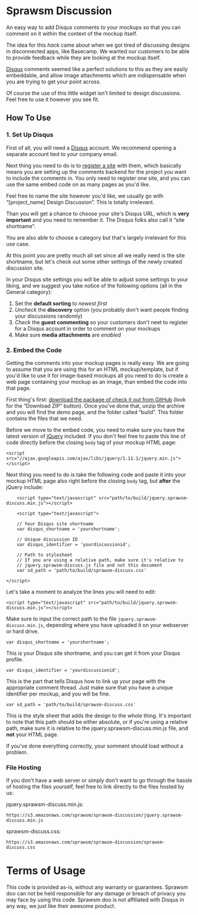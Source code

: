 Sprawsm Discussion 
==================

An easy way to add Disqus comments to your mockups so that you can comment on it within the context of the mockup itself.

The idea for this *hack* came about when we got tired of discussing designs in disconnected apps, like Basecamp. We wanted our customers to be able to provide feedback while they are looking at the mockup itself. 

[Disqus][1] comments seemed like a perfect solutions to this as they are easily embeddable, and allow image attachments which are indispensable when you are trying to get your point across. 

Of course the use of this little widget isn't limited to design discussions. Feel free to use it however you see fit. 

How To Use 
----------

### 1. Set Up Disqus

First of all, you will need a [Disqus][1] account. We recommend opening a separate account tied to your company email. 

Next thing you need to do is to [register a site][2] with them, which basically means you are setting up the comments backend for the project you want to include the comments in. You only need to register one site, and you can use the same embed code on as many pages as you'd like. 

Feel free to name the site however you'd like, we usually go with “[project_name] Design Discussion”. This is totally irrelevant. 

Than you will get a chance to choose your site's Disqus URL, which is **very important** and you need to remember it. The Disqus folks also call it “site shortname”. 

You are also able to choose a category but that's largely irrelevant for this use case. 

At this point you are pretty much all set since all we really need is the site shortname, but let's check out some other settings of the newly created discussion site. 

In your Disqus site settings you will be able to adjust some settings to your liking, and we suggest you take notice of the following options (all in the General category): 

1. Set the **default sorting** to *newest first* 
2. *Uncheck* the **discovery** option (you probably don't want people finding your discussions randomly) 
3. *Check* the **guest commenting** so your customers don't neet to register for a Disqus account in order to comment on your mockups 
4. Make sure **media attachments** are *enabled* 

### 2. Embed the Code 

Getting the comments into your mockup pages is really easy. We are going to assume that you are using this for an HTML mockup/template, but if you'd like to use it for image-based mockups all you need to do is create a web page containing your mockup as an image, than embed the code into that page. 

First thing's first: [download the package of check it out from GitHub][3] (look for the “Download ZIP” button). Once you've done that, unzip the archive and you will find the demo page, and the folder called “build”. This folder contains the files that we need. 

Before we move to the embed code, you need to make sure you have the latest version of [jQuery][4] included. If you don't feel free to paste this line of code directly before the closing `body` tag of your mockup HTML page: 

    <script src="//ajax.googleapis.com/ajax/libs/jquery/1.11.1/jquery.min.js"></script>

Next thing you need to do is take the following code and paste it into your mockup HTML page also right before the closing `body` tag, but **after** the jQuery include: 

        <script type="text/javascript" src="path/to/build/jquery.sprawsm-discuss.min.js"></script>
    
        <script type="text/javascript">
    
        // Your Disqus site shortname
        var disqus_shortname = 'yourshortname';
      
        // Unique discussion ID
        var disqus_identifier = 'yourdiscussionid';
    
        // Path to stylesheet 
        // If you are using a relative path, make sure it's relative to 
        // jquery.sprawsm-discuss.js file and not this document
        var sd_path = 'path/to/build/sprawsm-discuss.css'
    
    </script>

Let's take a moment to analyze the lines you will need to edit: 

    <script type="text/javascript" src="path/to/build/jquery.sprawsm-discuss.min.js"></script>

Make sure to input the correct path to the file `jquery.sprawsm-discuss.min.js`, depending where you have uploaded it on your webserver or hard drive. 

    var disqus_shortname = 'yourshortname';

This is your Disqus site shortname, and you can get it from your Disqus profile. 

    var disqus_identifier = 'yourdiscussionid';

This is the part that tells Disqus how to link up your page with the appropriate comment thread. Just make sure that you have a unique identifier per mockup, and you will be fine. 

    var sd_path = 'path/to/build/sprawsm-discuss.css'

This is the style sheet that adds the design to the whole thing. It's important to note that this path should be either absolute, or if you're using a relative path, make sure it is relative to the jquery.sprawsm-discuss.min.js file, and **not** your HTML page. 

If you've done everything correctly, your somment should load without a problem.

### File Hosting 

If you don't have a web server or simply don't want to go through the hassle of hosting the files yourself, feel free to link directly to the files hosted by us: 

jquery.sprawsm-discuss.min.js: 

    https://s3.amazonaws.com/sprawsm/sprawsm-discussion/jquery.sprawsm-discuss.min.js 

sprawsm-discuss.css: 

    https://s3.amazonaws.com/sprawsm/sprawsm-discussion/sprawsm-discuss.css

Terms of Usage 
==============

This code is provided as-is, without any warranty or guarantees. Sprawsm doo can not be held responsible for any damage or breach of privacy you may face by using this code. Sprawsm doo is not affiliated with Disqus in any way, we just like their awesome product. 

[1]: http://disqus.com/
[2]: https://disqus.com/admin/create/
[3]: https://github.com/sprawsm/sprawsm-discussion
[4]: http://jquery.com/
